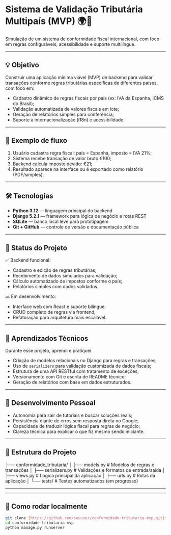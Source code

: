 # Sistema de Validação Tributária Multipaís (MVP) 🌍💸  
Simulação de um sistema de conformidade fiscal internacional, com foco em regras configuráveis, acessibilidade e suporte multilíngue.

---

## 💡 Objetivo

Construir uma aplicação mínima viável (MVP) de backend para validar transações conforme regras tributárias específicas de diferentes países, com foco em:

- Cadastro dinâmico de regras fiscais por país (ex: IVA da Espanha, ICMS do Brasil);
- Validação automatizada de valores fiscais em lote;
- Geração de relatórios simples para conferência;
- Suporte à internacionalização (i18n) e acessibilidade.

---

## 📌 Exemplo de fluxo

1. Usuário cadastra regra fiscal: país = Espanha, imposto = IVA 21%;
2. Sistema recebe transação de valor bruto €100;
3. Backend calcula imposto devido: €21;
4. Resultado aparece na interface ou é exportado como relatório (PDF/simples).

---

## 🛠️ Tecnologias

- **Python 3.12** — linguagem principal do backend
- **Django 5.2.1** — framework para lógica de negócio e rotas REST
- **SQLite** — banco local leve para prototipagem
- **Git + GitHub** — controle de versão e documentação pública

---

## 🚧 Status do Projeto

✅ Backend funcional:
- Cadastro e edição de regras tributárias;
- Recebimento de dados simulados para validação;
- Cálculo automatizado de impostos conforme o país;
- Relatórios simples com dados validados.

🔜 Em desenvolvimento:
- Interface web com React e suporte bilíngue;
- CRUD completo de regras via frontend;
- Refatoração para arquitetura mais escalável.

---

## 🤖 Aprendizados Técnicos

Durante esse projeto, aprendi e pratiquei:

- Criação de modelos relacionais no Django para regras e transações;
- Uso de `serializers` para validação customizada de dados fiscais;
- Estrutura de uma API RESTful com tratamento de exceções;
- Versionamento com Git e escrita de README técnico;
- Geração de relatórios com base em dados estruturados.

---

## 🌱 Desenvolvimento Pessoal

- Autonomia para sair de tutoriais e buscar soluções reais;
- Persistência diante de erros sem resposta direta no Google;
- Capacidade de traduzir lógica fiscal para regras de negócio;
- Clareza técnica para explicar o que fiz mesmo sendo iniciante.

---

## 📁 Estrutura do Projeto

├── conformidade_tributaria/
│ ├── models.py # Modelos de regras e transações
│ ├── serializers.py # Validações e formatos de entrada/saída
│ ├── views.py # Lógica principal da aplicação
│ ├── urls.py # Rotas da aplicação
│ └── tests/ # Testes automatizados (em progresso)

---


---

## 🚀 Como rodar localmente

```bash
git clone [https://github.com/seuuser/conformidade-tributaria-mvp.git](https://github.com/talitarolin/mvp-conformidade-tributaria)
cd conformidade-tributaria-mvp
python manage.py runserver
